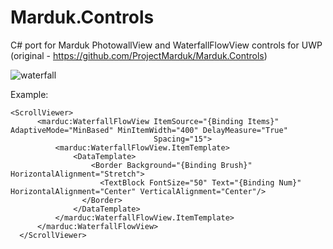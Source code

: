 # Marduk.Controls
C# port for Marduk PhotowallView and WaterfallFlowView controls for UWP (original - https://github.com/ProjectMarduk/Marduk.Controls)

![waterfall](https://cloud.githubusercontent.com/assets/9367842/17103352/8064d730-52b0-11e6-865d-bdd07396ed0c.gif)

Example:
```XAML
<ScrollViewer>
      <marduc:WaterfallFlowView ItemSource="{Binding Items}" AdaptiveMode="MinBased" MinItemWidth="400" DelayMeasure="True"
                                Spacing="15">
          <marduc:WaterfallFlowView.ItemTemplate>
              <DataTemplate>
                  <Border Background="{Binding Brush}" HorizontalAlignment="Stretch">
                    <TextBlock FontSize="50" Text="{Binding Num}" HorizontalAlignment="Center" VerticalAlignment="Center"/>
                </Border>
              </DataTemplate>
          </marduc:WaterfallFlowView.ItemTemplate>
      </marduc:WaterfallFlowView>
  </ScrollViewer>
```
